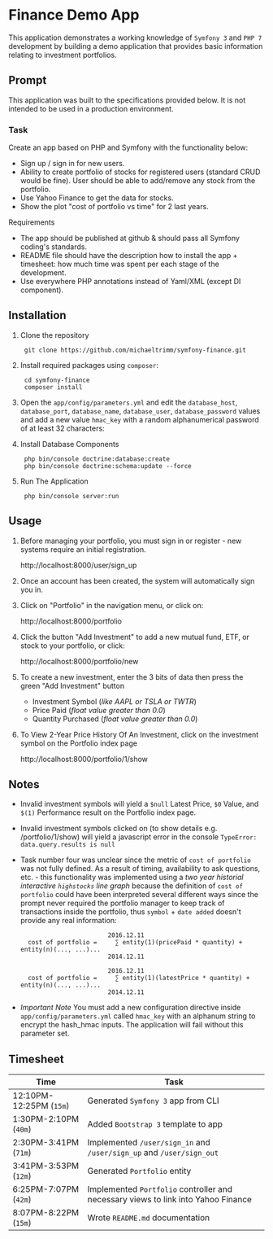 # Finance Demo App

This application demonstrates a working knowledge of `Symfony 3` and `PHP 7` development by building a demo application that provides basic information relating to investment portfolios.

## Prompt

This application was built to the specifications provided below. It is not intended to be used in a production environment.

### Task

Create an app based on PHP and Symfony with the functionality below:

- Sign up / sign in for new users.
- Ability to create portfolio of stocks for registered users (standard CRUD would be fine). User should be able to add/remove any stock from the portfolio.
- Use Yahoo Finance to get the data for stocks.
- Show the plot "cost of portfolio vs time" for 2 last years.

Requirements

- The app should be published at github & should pass all Symfony coding's standards.
- README file should have the description how to install the app + timesheet: how much time was spent per each stage of the development.
- Use everywhere PHP annotations instead of Yaml/XML (except DI component).


## Installation

1. Clone the repository

        git clone https://github.com/michaeltrimm/symfony-finance.git

2. Install required packages using `composer`:

        cd symfony-finance
        composer install

3. Open the `app/config/parameters.yml` and edit the `database_host`, `database_port`, `database_name`, `database_user`, `database_password` values and add a new value `hmac_key` with a random alphanumerical password of at least 32 characters:

4. Install Database Components

        php bin/console doctrine:database:create
        php bin/console doctrine:schema:update --force

5. Run The Application

        php bin/console server:run

## Usage

1. Before managing your portfolio, you must sign in or register - new systems require an initial registration.

    http://localhost:8000/user/sign_up

2. Once an account has been created, the system will automatically sign you in.

3. Click on "Portfolio" in the navigation menu, or click on:

    http://localhost:8000/portfolio

4. Click the button "Add Investment" to add a new mutual fund, ETF, or stock to your portfolio, or click: 

    http://localhost:8000/portfolio/new

5. To create a new investment, enter the 3 bits of data then press the green "Add Investment" button

    - Investment Symbol (_like AAPL or TSLA or TWTR_)
    - Price Paid (_float value greater than 0.0_)
    - Quantity Purchased (_float value greater than 0.0_)

6. To View 2-Year Price History Of An Investment, click on the investment symbol on the Portfolio index page

    http://localhost:8000/portfolio/1/show

## Notes

- Invalid investment symbols will yield a `$null` Latest Price, `$0` Value, and `$(1)` Performance result on the Portfolio index page.
- Invalid investment symbols clicked on (to show details e.g. /portfolio/1/show) will yield a javascript error in the console `TypeError: data.query.results is null`
- Task number four was unclear since the metric of `cost of portfolio` was not fully defined. As a result of timing, availability to ask questions, etc. - this functionality was implemented using a _two year historial interactive `highstocks` line graph_ because the definition of `cost of portfolio` could have been interpreted several different ways since the prompt never required the portfolio manager to keep track of transactions inside the portfolio, thus `symbol` + `date added` doesn't provide any real information:

                              2016.12.11
        cost of portfolio =     ∑ entity(1)(pricePaid * quantity) + entity(n)(..., ...)... 
                              2014.12.11
        
                              2016.12.11
        cost of portfolio =     ∑ entity(1)(latestPrice * quantity) + entity(n)(..., ...)...
                              2014.12.11

- *Important Note* You must add a new configuration directive inside `app/config/parameters.yml` called `hmac_key` with an alphanum string to encrypt the hash_hmac inputs. The application will fail without this parameter set.


## Timesheet

| Time | Task |
|------|------|
| 12:10PM-12:25PM (`15m`) | Generated `Symfony 3` app from CLI |
| 1:30PM-2:10PM (`40m`) | Added `Bootstrap 3` template to app |
| 2:30PM-3:41PM (`71m`) | Implemented `/user/sign_in` and `/user/sign_up` and `/user/sign_out` |
| 3:41PM-3:53PM (`12m`) | Generated `Portfolio` entity |
| 6:25PM-7:07PM (`42m`) | Implemented `Portfolio` controller and necessary views to link into Yahoo Finance |
| 8:07PM-8:22PM (`15m`) | Wrote `README.md` documentation | 

